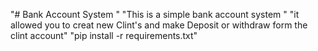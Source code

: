 "# Bank Account System " 
"This is a simple bank account system " 
"it allowed you to creat new Clint's and make Deposit or withdraw form the clint account" 
"pip install -r requirements.txt"

